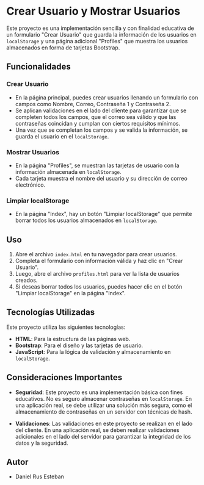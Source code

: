 # Crear Usuario y Mostrar Usuarios

Este proyecto es una implementación sencilla y con finalidad educativa de un formulario "Crear Usuario" que guarda la información de los usuarios en `localStorage` y una página adicional "Profiles" que muestra los usuarios almacenados en forma de tarjetas Bootstrap.

## Funcionalidades

### Crear Usuario
- En la página principal, puedes crear usuarios llenando un formulario con campos como Nombre, Correo, Contraseña 1 y Contraseña 2.
- Se aplican validaciones en el lado del cliente para garantizar que se completen todos los campos, que el correo sea válido y que las contraseñas coincidan y cumplan con ciertos requisitos mínimos.
- Una vez que se completan los campos y se valida la información, se guarda el usuario en el `localStorage`.

### Mostrar Usuarios
- En la página "Profiles", se muestran las tarjetas de usuario con la información almacenada en `localStorage`.
- Cada tarjeta muestra el nombre del usuario y su dirección de correo electrónico.

### Limpiar localStorage
- En la página "Index", hay un botón "Limpiar localStorage" que permite borrar todos los usuarios almacenados en `localStorage`.

## Uso

1. Abre el archivo `index.html` en tu navegador para crear usuarios.
2. Completa el formulario con información válida y haz clic en "Crear Usuario".
3. Luego, abre el archivo `profiles.html` para ver la lista de usuarios creados.
4. Si deseas borrar todos los usuarios, puedes hacer clic en el botón "Limpiar localStorage" en la página "Index".

## Tecnologías Utilizadas

Este proyecto utiliza las siguientes tecnologías:

- **HTML**: Para la estructura de las páginas web.
- **Bootstrap**: Para el diseño y las tarjetas de usuario.
- **JavaScript**: Para la lógica de validación y almacenamiento en `localStorage`.

## Consideraciones Importantes

- **Seguridad**: Este proyecto es una implementación básica con fines educativos. No es seguro almacenar contraseñas en `localStorage`. 
En una aplicación real, se debe utilizar una solución más segura, como el almacenamiento de contraseñas en un servidor con técnicas de hash.

- **Validaciones**: Las validaciones en este proyecto se realizan en el lado del cliente. 
En una aplicación real, se deben realizar validaciones adicionales en el lado del servidor para garantizar la integridad de los datos y la seguridad.

## Autor

-  Daniel Rus Esteban
<!-- Falta la licencia que no se que poner ?¿ -->
